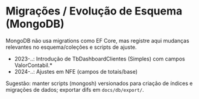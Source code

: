 # Migrações / Evolução de Esquema (MongoDB)

MongoDB não usa migrations como EF Core, mas registre aqui mudanças relevantes no esquema/coleções e scripts de ajuste.

- 2023-..: Introdução de TbDashboardClientes (Simples) com campos ValorContabil.*
- 2024-..: Ajustes em NFE (campos de totais/base)

Sugestão: manter scripts (mongosh) versionados para criação de índices e migrações de dados; exportar difs em `docs/db/export/`.
